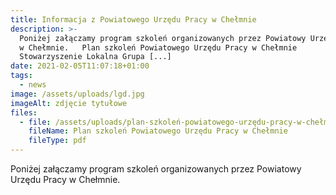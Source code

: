 ```yaml
---
title: Informacja z Powiatowego Urzędu Pracy w Chełmnie
description: >-
  Poniżej załączamy program szkoleń organizowanych przez Powiatowy Urzędu Pracy
  w Chełmnie.   Plan szkoleń Powiatowego Urzędu Pracy w Chełmnie    
  Stowarzyszenie Lokalna Grupa [...]
date: 2021-02-05T11:07:18+01:00
tags:
  - news
image: /assets/uploads/lgd.jpg
imageAlt: zdjęcie tytułowe
files:
  - file: /assets/uploads/plan-szkoleń-powiatowego-urzędu-pracy-w-chełmnie.pdf
    fileName: Plan szkoleń Powiatowego Urzędu Pracy w Chełmnie
    fileType: pdf
---
```

Poniżej załączamy program szkoleń organizowanych przez Powiatowy Urzędu Pracy w Chełmnie.
